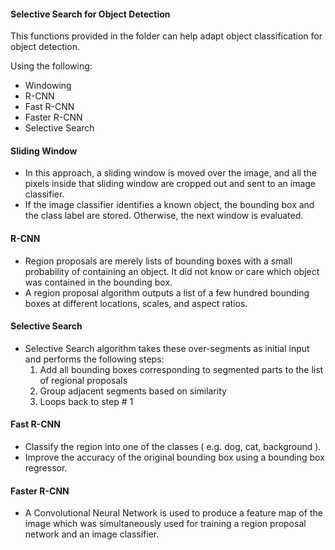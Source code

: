 #### Selective Search for Object Detection

This functions provided in the folder can help adapt object classification for object detection.

Using the following:
- Windowing
- R-CNN
- Fast R-CNN
- Faster R-CNN
- Selective Search

#### Sliding Window
- In this approach, a sliding window is moved over the image, and all the pixels inside that sliding window are cropped out and sent to an image classifier.
- If the image classifier identifies a known object, the bounding box and the class label are stored. Otherwise, the next window is evaluated.

#### R-CNN
- Region proposals are merely lists of bounding boxes with a small probability of containing an object. It did not know or care which object was contained in the bounding box.
- A region proposal algorithm outputs a list of a few hundred bounding boxes at different locations, scales, and aspect ratios. 

#### Selective Search
- Selective Search algorithm takes these over-segments as initial input and performs the following steps:
  1. Add all bounding boxes corresponding to segmented parts to the list of regional proposals
  2. Group adjacent segments based on similarity
  3. Loops back to step # 1
  
#### Fast R-CNN
- Classify the region into one of the classes ( e.g. dog, cat, background ).
- Improve the accuracy of the original bounding box using a bounding box regressor.

#### Faster R-CNN 
- A Convolutional Neural Network is used to produce a feature map of the image which was simultaneously used for training a region proposal network and an image classifier.




